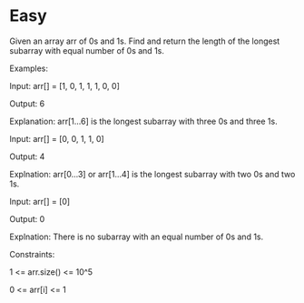 # Easy

Given an array arr of 0s and 1s. Find and return the length of the longest subarray with equal number of 0s and 1s.

Examples:

Input: arr[] = [1, 0, 1, 1, 1, 0, 0]

Output: 6

Explanation: arr[1...6] is the longest subarray with three 0s and three 1s.

Input: arr[] = [0, 0, 1, 1, 0]

Output: 4

Explnation: arr[0...3] or arr[1...4] is the longest subarray with two 0s and two 1s.

Input: arr[] = [0]

Output: 0

Explnation: There is no subarray with an equal number of 0s and 1s.


Constraints:

1 <= arr.size() <= 10^5

0 <= arr[i] <= 1
